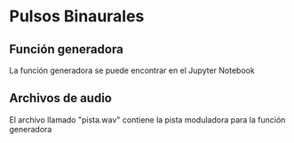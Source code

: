 <h1>Pulsos Binaurales</h1>
<h2>Función generadora</h2>
La función generadora se puede encontrar en el Jupyter Notebook
<h2>Archivos de audio</h2>
El archivo llamado "pista.wav" contiene la pista moduladora para la función generadora
